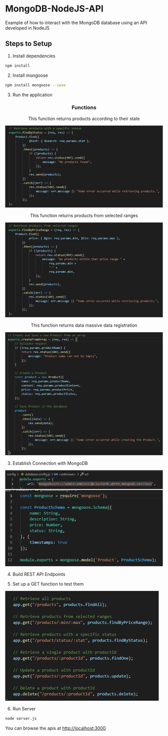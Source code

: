 # MongoDB-NodeJS-API

Example of how to interact with the MongoDB database using an API developed in NodeJS

## Steps to Setup

1. Install dependencies

```bash
npm install
```

2. Install mongoose

```bash
npm install mongoose --save
```

3. Run the application
<div align="center">
   <h3>Functions</h3>
   <p>This function returns products according to their state<p>
       <img src="https://github.com/elicubillo/MongoDB-NodeJS-API/blob/main/funtion1.PNG" />
   <p>This function returns products from selected ranges<p>
       <img src="https://github.com/elicubillo/MongoDB-NodeJS-API/blob/main/funtion2.PNG" />
    <p>This function returns data massive data registration<p>
       <img src="https://github.com/elicubillo/MongoDB-NodeJS-API/blob/main/funtion3.PNG" />
  
</div>

3.  Establish Connection with MongoDB

 <img src="https://github.com/elicubillo/MongoDB-NodeJS-API/blob/main/mongo.PNG" />
 <div> </div>
 <img src="https://github.com/elicubillo/MongoDB-NodeJS-API/blob/main/mongo2.PNG" />
 
4.  Build REST API Endpoints

5. Set up a GET function to test them

<img src="https://github.com/elicubillo/MongoDB-NodeJS-API/blob/main/get.PNG" />

6. Run Server

```bash
node server.js
```

You can browse the apis at <http://localhost:3000>
